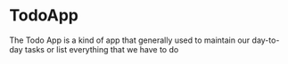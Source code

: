 # TodoApp
The Todo App is a kind of app that generally used to maintain our day-to-day tasks or list everything that we have to do

